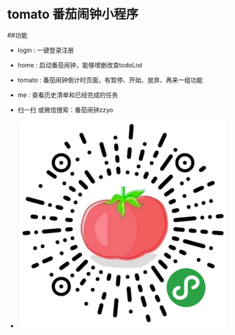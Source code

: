 # tomato  番茄闹钟小程序   
##功能
- login  :  一键登录注册
- home   :  启动番茄闹钟，能够增删改查todoList
- tomato :  番茄闹钟倒计时页面，有暂停、开始、放弃、再来一组功能
-  me    :  查看历史清单和已经完成的任务  


- 扫一扫  或微信搜索：番茄闹钟zzyo
- ![Image text](https://github.com/zzyo96/tomato/blob/master/1.png)
